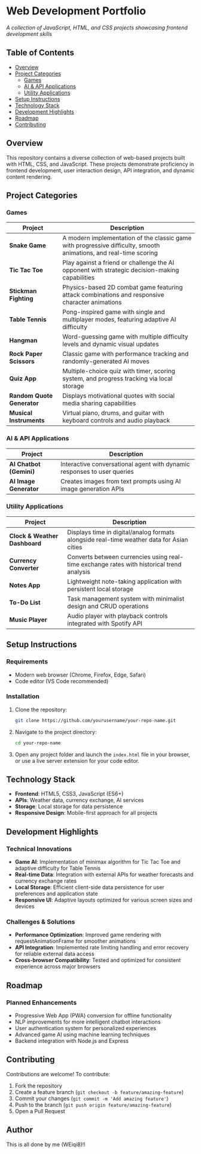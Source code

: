 # Web Development Portfolio
*A collection of JavaScript, HTML, and CSS projects showcasing frontend development skills*

## Table of Contents
- [Overview](#overview)
- [Project Categories](#project-categories)
  - [Games](#games)
  - [AI & API Applications](#ai--api-applications)
  - [Utility Applications](#utility-applications)
- [Setup Instructions](#setup-instructions)
- [Technology Stack](#technology-stack)
- [Development Highlights](#development-highlights)
- [Roadmap](#roadmap)
- [Contributing](#contributing)

## Overview
This repository contains a diverse collection of web-based projects built with HTML, CSS, and JavaScript. These projects demonstrate proficiency in frontend development, user interaction design, API integration, and dynamic content rendering.

## Project Categories

### Games
| Project | Description |
|---------|-------------|
| **Snake Game** | A modern implementation of the classic game with progressive difficulty, smooth animations, and real-time scoring |
| **Tic Tac Toe** | Play against a friend or challenge the AI opponent with strategic decision-making capabilities |
| **Stickman Fighting** | Physics-based 2D combat game featuring attack combinations and responsive character animations |
| **Table Tennis** | Pong-inspired game with single and multiplayer modes, featuring adaptive AI difficulty |
| **Hangman** | Word-guessing game with multiple difficulty levels and dynamic visual updates |
| **Rock Paper Scissors** | Classic game with performance tracking and randomly-generated AI moves |
| **Quiz App** | Multiple-choice quiz with timer, scoring system, and progress tracking via local storage |
| **Random Quote Generator** | Displays motivational quotes with social media sharing capabilities |
| **Musical Instruments** | Virtual piano, drums, and guitar with keyboard controls and audio playback |

### AI & API Applications
| Project | Description |
|---------|-------------|
| **AI Chatbot (Gemini)** | Interactive conversational agent with dynamic responses to user queries |
| **AI Image Generator** | Creates images from text prompts using AI image generation APIs |

### Utility Applications
| Project | Description |
|---------|-------------|
| **Clock & Weather Dashboard** | Displays time in digital/analog formats alongside real-time weather data for Asian cities |
| **Currency Converter** | Converts between currencies using real-time exchange rates with historical trend analysis |
| **Notes App** | Lightweight note-taking application with persistent local storage |
| **To-Do List** | Task management system with minimalist design and CRUD operations |
| **Music Player** | Audio player with playback controls integrated with Spotify API |

## Setup Instructions

### Requirements
- Modern web browser (Chrome, Firefox, Edge, Safari)
- Code editor (VS Code recommended)

### Installation
1. Clone the repository:
   ```bash
   git clone https://github.com/yourusername/your-repo-name.git
   ```
2. Navigate to the project directory:
   ```bash
   cd your-repo-name
   ```
3. Open any project folder and launch the `index.html` file in your browser, or use a live server extension for your code editor.

## Technology Stack
- **Frontend**: HTML5, CSS3, JavaScript (ES6+)
- **APIs**: Weather data, currency exchange, AI services
- **Storage**: Local storage for data persistence
- **Responsive Design**: Mobile-first approach for all projects

## Development Highlights

### Technical Innovations
- **Game AI**: Implementation of minimax algorithm for Tic Tac Toe and adaptive difficulty for Table Tennis
- **Real-time Data**: Integration with external APIs for weather forecasts and currency exchange rates
- **Local Storage**: Efficient client-side data persistence for user preferences and application state
- **Responsive UI**: Adaptive layouts optimized for various screen sizes and devices

### Challenges & Solutions
- **Performance Optimization**: Improved game rendering with requestAnimationFrame for smoother animations
- **API Integration**: Implemented rate limiting handling and error recovery for reliable external data access
- **Cross-browser Compatibility**: Tested and optimized for consistent experience across major browsers

## Roadmap

### Planned Enhancements
- Progressive Web App (PWA) conversion for offline functionality
- NLP improvements for more intelligent chatbot interactions
- User authentication system for personalized experiences
- Advanced game AI using machine learning techniques
- Backend integration with Node.js and Express

## Contributing
Contributions are welcome! To contribute:

1. Fork the repository
2. Create a feature branch (`git checkout -b feature/amazing-feature`)
3. Commit your changes (`git commit -m 'Add amazing feature'`)
4. Push to the branch (`git push origin feature/amazing-feature`)
5. Open a Pull Request

## Author
This is all done by me (WEiqi8)!!